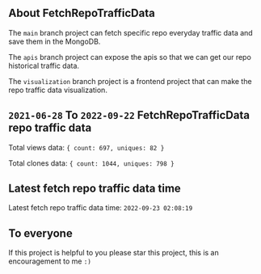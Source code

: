 ## About FetchRepoTrafficData

The `main` branch project can fetch specific repo everyday traffic data and save them in the MongoDB.

The `apis` branch project can expose the apis so that we can get our repo historical traffic data.

The `visualization` branch project is a frontend project that can make the repo traffic data visualization.

## `2021-06-28` To `2022-09-22` FetchRepoTrafficData repo traffic data

Total views data: `{ count: 697, uniques: 82 }`

Total clones data: `{ count: 1044, uniques: 798 }`

## Latest fetch repo traffic data time

Latest fetch repo traffic data time: `2022-09-23 02:08:19`

## To everyone

If this project is helpful to you please star this project, this is an encouragement to me `:)`



